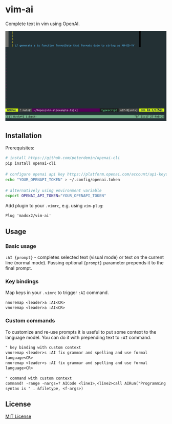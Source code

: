 # vim-ai

Complete text in vim using OpenAI.

![vim-ai demo](./demo.gif)

## Installation

Prerequisites:

```sh
# install https://github.com/peterdemin/openai-cli
pip install openai-cli

# configure openai api key https://platform.openai.com/account/api-keys
echo "YOUR_OPENAPI_TOKEN" > ~/.config/openai.token

# alternatively using environment variable
export OPENAI_API_TOKEN="YOUR_OPENAPI_TOKEN"
```

Add plugin to your `.vimrc`, e.g. using `vim-plug`:

```vim
Plug 'madox2/vim-ai'
```

## Usage

### Basic usage

`:AI {prompt}` - completes selected text (visual mode) or text on the current line (normal mode). Passing optional `{prompt}` parameter prepends it to the final prompt.

### Key bindings

Map keys in your `.vimrc` to trigger `:AI` command.

```vim
nnoremap <leader>a :AI<CR>
vnoremap <leader>a :AI<CR>
```

### Custom commands

To customize and re-use prompts it is useful to put some context to the language model. You can do it with prepending text to `:AI` command.

```vim
" key binding with custom context
vnoremap <leader>s :AI fix grammar and spelling and use formal language<CR>
nnoremap <leader>s :AI fix grammar and spelling and use formal language<CR>

" command with custom context
command! -range -nargs=? AICode <line1>,<line2>call AIRun("Programming syntax is " . &filetype, <f-args>)
```
## License

[MIT License](https://github.com/madox2/vim-ai/blob/main/LICENSE)
